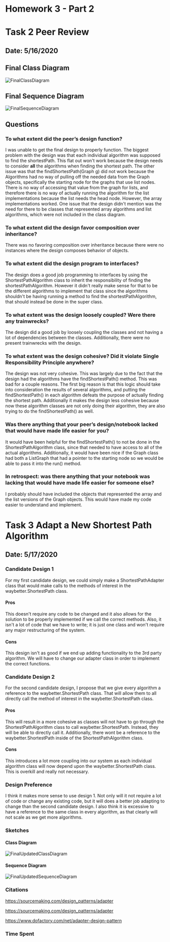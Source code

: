 # Homework 3 - Part 2

# Task 2 Peer Review

## Date: 5/16/2020

## Final Class Diagram

![FinalClassDiagram](images/FinalClassDiagram.PNG)

## Final Sequence Diagram

![FinalSequenceDiagram](images/FinalSequenceDiagram.PNG)

## Questions

### To what extent did the peer’s design function?

I was unable to get the final design to properly function. The biggest problem with the design was that each individual algorithm was supposed to find the shortestPath.
This flat out won't work because the design needs to consider **all** the algorithms when finding the shortest path. The other issue was that the findShortestPath(Graph g) did not work because the Algorithms had no way of pulling off the needed
data from the Graph objects, specifically the starting node for the graphs that use list nodes. There is no way of accessing that value from the graph for lists, and therefore
there is no way of actually running the algorithm for the list implementations because the list needs the head node. However, the array implementations worked.
One issue that the design didn't mention was the need for there to be classes that represented array algorithms and list algorithms, which were not included in the
class diagram.

### To what extent did the design favor composition over inheritance?

There was no favoring composition over inheritance because there were no instances where the design composes behavior of objects.

### To what extent did the design program to interfaces?

The design does a good job programming to interfaces by using the ShortestPathAlgorithm class to inherit the responsibility of finding the shortestPathAlgorithm.
However it didn't really make sense for that to be the different algorithms to implement that class since the algorithms shouldn't be having running a method to find
the shortestPathAlgorithm, that should instead be done in the super class.

### To what extent was the design loosely coupled? Were there any trainwrecks?

The design did a good job by loosely coupling the classes and not having a lot of dependencies between the classes. Additionally, there were no present trainwrecks
with the design.

### To what extent was the design cohesive? Did it violate Single Responsibility Principle anywhere?

The design was not very cohesive. This was largely due to the fact that the design had the algorithms have the findShortestPath() method. This was bad for
a couple reasons. The first big reason is that this logic should take into consideration the results of several algorithms, and putting the findShortestPath() in
each algorithm defeats the purpose of actually finding the shortest path. Additionally it makes the design less cohesive because now these algorithm classes are not only doing their algorithm,
they are also trying to do the findShortestPath() as well.

### Was there anything that your peer’s design/notebook lacked that would have made life easier for you?

It would have been helpful for the findShortestPath() to not be done in the ShortestPathAlgorithm class, since that needed to have access to all of the actual algorithms.
Additionally, it would have been nice if the Graph class had both a ListGraph that had a pointer to the starting node so we would be able to pass it into the run() method.

### In retrospect: was there anything that your notebook was lacking that would have made life easier for someone else?

I probably should have included the objects that represented the array and the list versions of the Graph objects. This would have made my code easier to understand
and implement.

# Task 3 Adapt a New Shortest Path Algorithm

## Date: 5/17/2020

### Candidate Design 1

For my first candidate design, we could simply make a ShortestPathAdapter class that would make calls to the methods of interest in the waybetter.ShortestPath class.

#### Pros

This doesn't require any code to be changed and it also allows for the solution to be properly implemented if we call the correct methods. Also, it isn't a lot
of code that we have to write; it is just one class and won't require any major restructuring of the system.

#### Cons

This design isn't as good if we end up adding functionality to the 3rd party algorithm. We will have to change our adapter class in order to implement the correct
functions.

### Candidate Design 2

For the second candidate design, I propose that we give every algorithm a reference to the waybetter.ShortestPath class. That will allow them to all directly
call the method of interest in the waybetter.ShortestPath class.

#### Pros

This will result in a more cohesive as classes will not have to go through the ShortestPathAlgorithm class to call waybetter.ShortestPath. Instead, they will
be able to directly call it. Additionally, there wont be a reference to the waybetter.ShortestPath inside of the ShortestPathAlgorithm class.

#### Cons

This introduces a lot more coupling into our system as each individual algorithm class will now depend upon the waybetter.ShortestPath class. This is overkill
and really not necessary.

### Design Preference

I think it makes more sense to use design 1. Not only will it not require a lot of code or change any existing code, but it will does a better job adapting to
change than the second candidate design. I also think it is excessive to have a reference to the same class in every algorithm, as that clearly will not scale as we
get more algorithms.

### Sketches

#### Class Diagram

![FinalUpdatedClassDiagram](images/FinalUpdatedClassDiagram.PNG)

#### Sequence Diagram

![FinalUpdatedSequenceDiagram](images/FinalUpdatedSequenceDiagram.PNG)

### Citations

https://sourcemaking.com/design_patterns/adapter

https://sourcemaking.com/design_patterns/adapter

https://www.dofactory.com/net/adapter-design-pattern

### Time Spent